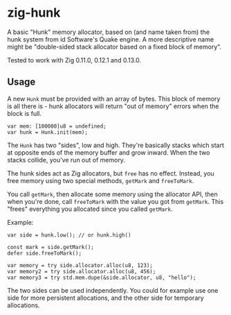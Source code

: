 # zig-hunk

A basic "Hunk" memory allocator, based on (and name taken from) the hunk
system from id Software's Quake engine. A more descriptive name might be
"double-sided stack allocator based on a fixed block of memory".

Tested to work with Zig 0.11.0, 0.12.1 and 0.13.0.

## Usage

A new `Hunk` must be provided with an array of bytes. This block of memory is
all there is - hunk allocators will return "out of memory" errors when the
block is full.

```zig
var mem: [100000]u8 = undefined;
var hunk = Hunk.init(mem);
```

The `Hunk` has two "sides", low and high. They're basically stacks which
start at opposite ends of the memory buffer and grow inward. When the two
stacks collide, you've run out of memory.

The hunk sides act as Zig allocators, but `free` has no effect. Instead, you
free memory using two special methods, `getMark` and `freeToMark`.

You call `getMark`, then allocate some memory using the allocator API, then
when you're done, call `freeToMark` with the value you got from `getMark`.
This "frees" everything you allocated since you called `getMark`.

Example:

```zig
var side = hunk.low(); // or hunk.high()

const mark = side.getMark();
defer side.freeToMark();

var memory = try side.allocator.alloc(u8, 123);
var memory2 = try side.allocator.alloc(u8, 456);
var memory3 = try std.mem.dupe(&side.allocator, u8, "hello");
```

The two sides can be used independently. You could for example use one side
for more persistent allocations, and the other side for temporary
allocations.
